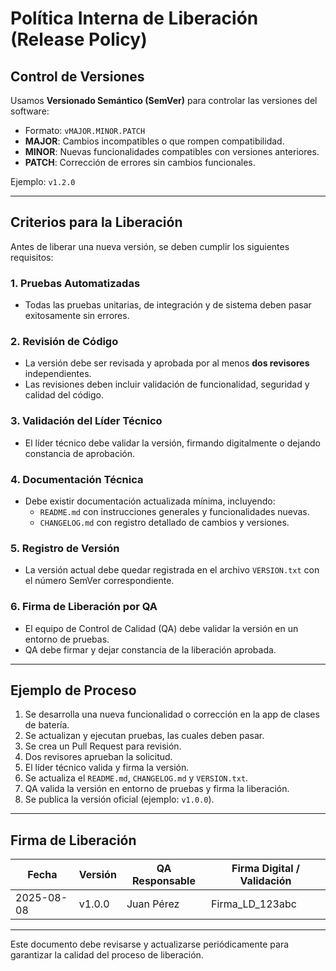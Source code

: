 # Política Interna de Liberación (Release Policy)

## Control de Versiones

Usamos **Versionado Semántico (SemVer)** para controlar las versiones del software:

- Formato: `vMAJOR.MINOR.PATCH`  
- **MAJOR**: Cambios incompatibles o que rompen compatibilidad.  
- **MINOR**: Nuevas funcionalidades compatibles con versiones anteriores.  
- **PATCH**: Corrección de errores sin cambios funcionales.

Ejemplo: `v1.2.0`

---

## Criterios para la Liberación

Antes de liberar una nueva versión, se deben cumplir los siguientes requisitos:

### 1. Pruebas Automatizadas

- Todas las pruebas unitarias, de integración y de sistema deben pasar exitosamente sin errores.

### 2. Revisión de Código

- La versión debe ser revisada y aprobada por al menos **dos revisores** independientes.
- Las revisiones deben incluir validación de funcionalidad, seguridad y calidad del código.

### 3. Validación del Líder Técnico

- El líder técnico debe validar la versión, firmando digitalmente o dejando constancia de aprobación.

### 4. Documentación Técnica

- Debe existir documentación actualizada mínima, incluyendo:
  - `README.md` con instrucciones generales y funcionalidades nuevas.
  - `CHANGELOG.md` con registro detallado de cambios y versiones.

### 5. Registro de Versión

- La versión actual debe quedar registrada en el archivo `VERSION.txt` con el número SemVer correspondiente.

### 6. Firma de Liberación por QA

- El equipo de Control de Calidad (QA) debe validar la versión en un entorno de pruebas.
- QA debe firmar y dejar constancia de la liberación aprobada.

---

## Ejemplo de Proceso

1. Se desarrolla una nueva funcionalidad o corrección en la app de clases de batería.  
2. Se actualizan y ejecutan pruebas, las cuales deben pasar.  
3. Se crea un Pull Request para revisión.  
4. Dos revisores aprueban la solicitud.  
5. El líder técnico valida y firma la versión.  
6. Se actualiza el `README.md`, `CHANGELOG.md` y `VERSION.txt`.  
7. QA valida la versión en entorno de pruebas y firma la liberación.  
8. Se publica la versión oficial (ejemplo: `v1.0.0`).

---

## Firma de Liberación

| Fecha       | Versión | QA Responsable | Firma Digital / Validación |
|-------------|---------|----------------|----------------------------|
| 2025-08-08  | v1.0.0  | Juan Pérez     | Firma_LD_123abc            |

---

Este documento debe revisarse y actualizarse periódicamente para garantizar la calidad del proceso de liberación.

